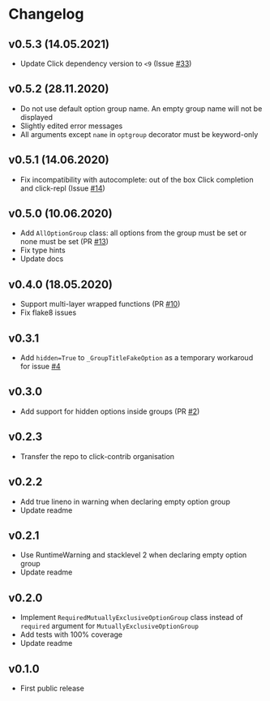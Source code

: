 # Changelog

## v0.5.3 (14.05.2021)

* Update Click dependency version to `<9` (Issue [#33](https://github.com/click-contrib/click-option-group/issues/33))

## v0.5.2 (28.11.2020)

* Do not use default option group name. An empty group name will not be displayed
* Slightly edited error messages
* All arguments except `name` in `optgroup` decorator must be keyword-only

## v0.5.1 (14.06.2020)

* Fix incompatibility with autocomplete: out of the box Click completion and click-repl (Issue [#14](https://github.com/click-contrib/click-option-group/issues/14))

## v0.5.0 (10.06.2020)

* Add `AllOptionGroup` class: all options from the group must be set or none must be set (PR [#13](https://github.com/click-contrib/click-option-group/pull/13))
* Fix type hints
* Update docs

## v0.4.0 (18.05.2020)

* Support multi-layer wrapped functions (PR [#10](https://github.com/click-contrib/click-option-group/pull/10))
* Fix flake8 issues

## v0.3.1

* Add `hidden=True` to `_GroupTitleFakeOption` as a temporary workaroud for issue [#4](https://github.com/click-contrib/click-option-group/issues/4)

## v0.3.0
* Add support for hidden options inside groups (PR [#2](https://github.com/click-contrib/click-option-group/pull/2))

## v0.2.3
* Transfer the repo to click-contrib organisation

## v0.2.2
* Add true lineno in warning when declaring empty option group
* Update readme

## v0.2.1
* Use RuntimeWarning and stacklevel 2 when declaring empty option group
* Update readme

## v0.2.0
* Implement `RequiredMutuallyExclusiveOptionGroup` class instead of `required` argument for `MutuallyExclusiveOptionGroup`
* Add tests with 100% coverage
* Update readme

## v0.1.0
* First public release
